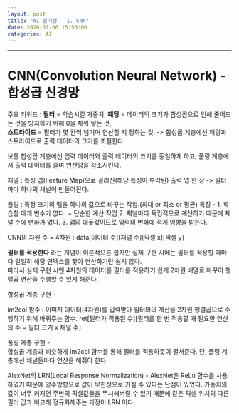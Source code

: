 ```yaml
---
layout: post
title: "AI 필기장 - 1. CNN"
date: 2020-01-06 15:50:00
categories: AI
---
```

* * *

# CNN(Convolution Neural Network) - 합성곱 신경망

주요 키워드 : **필터** = 학습시킬 가중치, **패딩** = 데이터의 크기가 합성곱으로 인해 줄어드는 것을 방지하기 위해 0을 채워 넣는 것,  
**스트라이드** = 필터가 몇 칸씩 넘기며 연산할 지 정하는 것. -> 합성곱 계층에선 패딩과 스트라이드로 출력 데이터의 크기를 조절한다.

보통 합성곱 계층에선 입력 데이터와 출력 데이터의 크기를 동일하게 하고, 풀링 계층에서 출력 데이터를 줄여 연산량을 감소시킨다.

채널 : 특징 맵(Feature Map)으로 걸러진(해당 특징이 부각된) 출력 맵 한 장 -> 필터마다 하나의 채널이 만들어진다.

풀링 : 특정 크기의 맵을 하나의 값으로 바꾸는 작업.(최대 or 최소 or 평균)
특징 - 1. 학습할 매개 변수가 없다. = 단순한 계산 작업
       2. 채널마다 독립적으로 계산하기 때문에 채널 수에 변화가 없다.
       3. 맵의 대푯값이므로 입력의 변화에 적게 영향을 받는다.

CNN의 차원 수 = 4차원 : data[데이터 수][채널 수][픽셀 x][픽셀 y]

**필터를 적용한다** 라는 개념이 이론적으론 쉽지만 실제 구현 시에는 필터를 적용할 때마다 일일히 해당 인덱스를 찾아 연산하기란 쉽지 않다.  
따라서 실제 구현 시엔 4차원의 데이터를 필터를 적용하기 쉽게 2차원 배열로 바꾸어 행렬곱 연산을 수행할 수 있게 해준다.

합성곱 계층 구현 -  

im2col 함수 : 이미지 데이터(4차원)를 입력받아 필터와의 계산을 2차원 행렬곱으로 수행하기 위해 바꿔주는 함수.
ret[필터가 적용된 수][필터를 한 번 적용할 때 필요한 연산의 수 = 필터 크기 x 채널 수]

풀링 계층 구현 -  
합성곱 계층과 비슷하게 im2col 함수를 통해 필터를 적용하듯이 펼쳐준다. 단, 풀링 계층에선 채널들마다 연산을 해줘야 한다.

AlexNet의 LRN(Local Response Normalization) - AlexNet은 ReLu 함수를 사용하였기 때문에 양수방향으로 값이 무한정으로 커질 수 있다는 단점이
있었다.  가중치의 값이 너무 커지면 주변의 픽셀값들을 무시해버릴 수 있기 때문에 같은 픽셀 위치의 다른 필터 값과 비교해 정규화해주는 과정이
LRN 이다.  